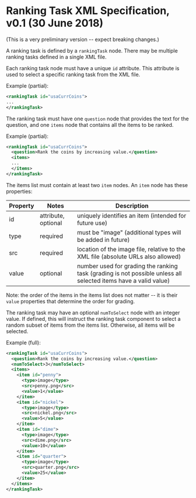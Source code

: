 # Ranking Task XML Specification, v0.1 (30 June 2018)

(This is a very preliminary version -- expect breaking changes.)

A ranking task is defined by a `rankingTask` node. There may be multiple ranking tasks defined in a single XML file.

Each ranking task node must have a unique `id` attribute. This attribute is used to select a specific ranking task from the XML file.

Example (partial):
```xml
<rankingTask id="usaCurrCoins">
...
</rankingTask>
```

The ranking task must have one `question` node that provides the text for the question, and one `items` node that contains all the items to be ranked.

Example (partial):
```xml
<rankingTask id="usaCurrCoins">
  <question>Rank the coins by increasing value.</question>
  <items>
  ...
  </items>
</rankingTask>
```
The items list must contain at least two `item` nodes. An `item` node has these properties:

| Property | Notes | Description |
| --- | --- | --- |
| id | attribute, optional | uniquely identifies an item (intended for future use) |
| type | required | must be "image" (additional types will be added in future) |
| src | required | location of the image file, relative to the XML file (absolute URLs also allowed) |
| value | optional | number used for grading the ranking task (grading is not possible unless all selected items have a valid value) |

Note: the order of the items in the items list does not matter -- it is their `value` properties that determine the order for grading.

The ranking task may have an optional `numToSelect` node with an integer value. If defined, this will instruct the ranking task component to select a random subset of items from the items list. Otherwise, all items will be selected.

Example (full):
```xml
<rankingTask id="usaCurrCoins">
  <question>Rank the coins by increasing value.</question>
  <numToSelect>3</numToSelect>
  <items>
    <item id="penny">
      <type>image</type>
      <src>penny.png</src>
      <value>1</value>
    </item>
    <item id="nickel">
      <type>image</type>
      <src>nickel.png</src>
      <value>5</value>
    </item>
    <item id="dime">
      <type>image</type>
      <src>dime.png</src>
      <value>10</value>
    </item>
    <item id="quarter">
      <type>image</type>
      <src>quarter.png</src>
      <value>25</value>
    </item>
  </items>
</rankingTask>
```
